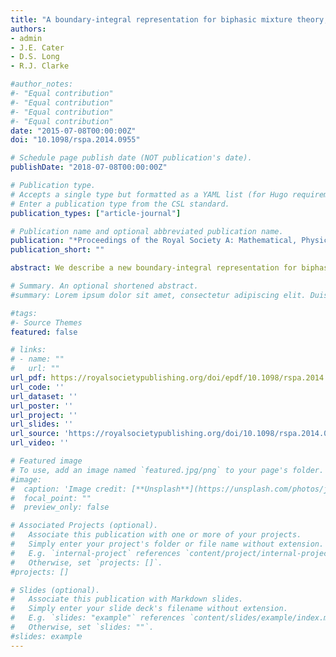 ```yaml
---
title: "A boundary-integral representation for biphasic mixture theory, with application to the post-capillary glycocalyx"
authors:
- admin
- J.E. Cater
- D.S. Long
- R.J. Clarke

#author_notes:
#- "Equal contribution"
#- "Equal contribution"
#- "Equal contribution"
#- "Equal contribution"
date: "2015-07-08T00:00:00Z"
doi: "10.1098/rspa.2014.0955"

# Schedule page publish date (NOT publication's date).
publishDate: "2018-07-08T00:00:00Z"

# Publication type.
# Accepts a single type but formatted as a YAML list (for Hugo requirements).
# Enter a publication type from the CSL standard.
publication_types: ["article-journal"]

# Publication name and optional abbreviated publication name.
publication: "*Proceedings of the Royal Society A: Mathematical, Physical and Engineering Sciences*"
publication_short: ""

abstract: We describe a new boundary-integral representation for biphasic mixture theory, which allows us to efficiently solve certain elastohydrodynamic–mobility problems using boundary element methods. We apply this formulation to model the motion of a rigid particle through a microtube which has non-uniform wall shape, is filled with a viscous Newtonian fluid, and is lined with a thin poroelastic layer. This is relevant to scenarios such as the transport of small rigid cells (such as neutrophils) through microvessels that are lined with an endothelial glycocalyx layer (EGL). In this context, we examine the impact of geometry upon some recently reported phenomena, including the creation of viscous eddies, fluid flux into the EGL, as well as the role of the EGL in transmitting mechanical signals to the underlying endothelial cells.

# Summary. An optional shortened abstract.
#summary: Lorem ipsum dolor sit amet, consectetur adipiscing elit. Duis posuere tellus ac convallis placerat. Proin tincidunt magna sed ex sollicitudin condimentum.

#tags:
#- Source Themes
featured: false

# links:
# - name: ""
#   url: ""
url_pdf: https://royalsocietypublishing.org/doi/epdf/10.1098/rspa.2014.0955
url_code: ''
url_dataset: ''
url_poster: ''
url_project: ''
url_slides: ''
url_source: 'https://royalsocietypublishing.org/doi/10.1098/rspa.2014.0955'
url_video: ''

# Featured image
# To use, add an image named `featured.jpg/png` to your page's folder. 
#image:
#  caption: 'Image credit: [**Unsplash**](https://unsplash.com/photos/jdD8gXaTZsc)'
#  focal_point: ""
#  preview_only: false

# Associated Projects (optional).
#   Associate this publication with one or more of your projects.
#   Simply enter your project's folder or file name without extension.
#   E.g. `internal-project` references `content/project/internal-project/index.md`.
#   Otherwise, set `projects: []`.
#projects: []

# Slides (optional).
#   Associate this publication with Markdown slides.
#   Simply enter your slide deck's filename without extension.
#   E.g. `slides: "example"` references `content/slides/example/index.md`.
#   Otherwise, set `slides: ""`.
#slides: example
---
```


